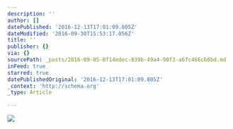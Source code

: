 ```yaml
---
description: ''
author: []
datePublished: '2016-12-13T17:01:09.805Z'
dateModified: '2016-09-30T15:53:17.056Z'
title: ''
publisher: {}
via: {}
sourcePath: _posts/2016-09-05-8f14edec-839b-49a4-90f3-a6fc466cb8bd.md
inFeed: true
starred: true
datePublishedOriginal: '2016-12-13T17:01:09.805Z'
_context: 'http://schema.org'
_type: Article

---
```

![](https://the-grid-user-content.s3-us-west-2.amazonaws.com/a9f54e57-056f-4f02-8090-9b78db6500fc.jpg)